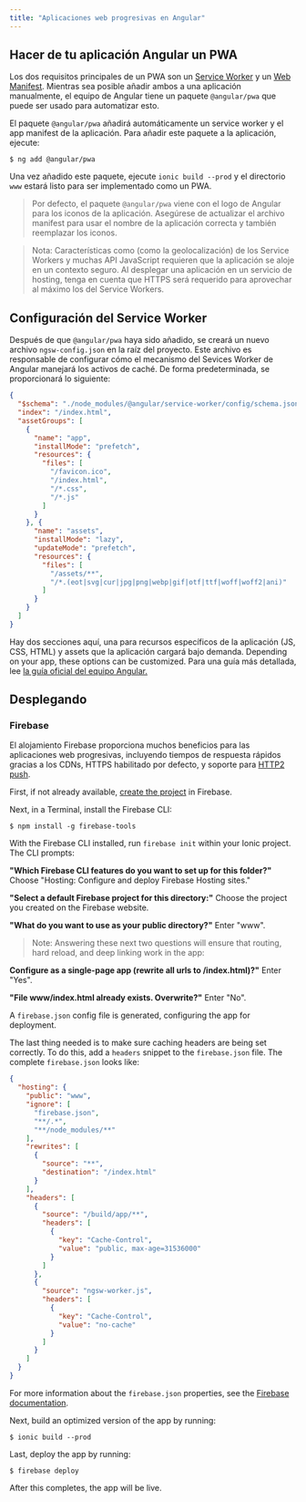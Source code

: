 ```yaml
---
title: "Aplicaciones web progresivas en Angular"
---
```



## Hacer de tu aplicación Angular un PWA


Los dos requisitos principales de un PWA son un <a href="https://developers.google.com/web/fundamentals/primers/service-workers/" target="_blank">Service Worker</a> y un <a href="https://developers.google.com/web/fundamentals/web-app-manifest/" target="_blank">Web Manifest</a>. Mientras sea posible añadir ambos a una aplicación manualmente, el equipo de Angular tiene un paquete `@angular/pwa` que puede ser usado para automatizar esto.

El paquete `@angular/pwa` añadirá automáticamente un service worker y el app manifest de la aplicación. Para añadir este paquete a la aplicación, ejecute:

```shell
$ ng add @angular/pwa
```

Una vez añadido este paquete, ejecute `ionic build --prod` y el directorio `www` estará listo para ser implementado como un PWA.

> Por defecto, el paquete `@angular/pwa` viene con el logo de Angular para los iconos de la aplicación. Asegúrese de actualizar el archivo manifest para usar el nombre de la aplicación correcta y también reemplazar los iconos.


> Nota: Características como (como la geolocalización) de los Service Workers y  muchas API JavaScript requieren que la aplicación se aloje en un contexto seguro. Al desplegar una aplicación en un servicio de hosting, tenga en cuenta que HTTPS será requerido para aprovechar al máximo los del Service Workers.

## Configuración del Service Worker

Después de que `@angular/pwa` haya sido añadido, se creará un nuevo archivo `ngsw-config.json` en la raíz del proyecto. Este archivo es responsable de configurar cómo el mecanismo del Sevices Worker de Angular manejará los activos de caché. De forma predeterminada, se proporcionará lo siguiente:

```json
{
  "$schema": "./node_modules/@angular/service-worker/config/schema.json",
  "index": "/index.html",
  "assetGroups": [
    {
      "name": "app",
      "installMode": "prefetch",
      "resources": {
        "files": [
          "/favicon.ico",
          "/index.html",
          "/*.css",
          "/*.js"
        ]
      }
    }, {
      "name": "assets",
      "installMode": "lazy",
      "updateMode": "prefetch",
      "resources": {
        "files": [
          "/assets/**",
          "/*.(eot|svg|cur|jpg|png|webp|gif|otf|ttf|woff|woff2|ani)"
        ]
      }
    }
  ]
}
```

Hay dos secciones aquí, una para recursos específicos de la aplicación (JS, CSS, HTML) y assets que la aplicación cargará bajo demanda. Depending on your app, these options can be customized. Para una guía más detallada, lee [la guía oficial del equipo Angular.](https://angular.io/guide/service-worker-config)


## Desplegando

### Firebase

El alojamiento Firebase proporciona muchos beneficios para las aplicaciones web progresivas, incluyendo tiempos de respuesta rápidos gracias a los CDNs, HTTPS habilitado por defecto, y soporte para [HTTP2 push](https://firebase.googleblog.com/2016/09/http2-comes-to-firebase-hosting.html).

First, if not already available, [create the project](https://console.firebase.google.com) in Firebase.

Next, in a Terminal, install the Firebase CLI:

```shell
$ npm install -g firebase-tools
```

With the Firebase CLI installed, run `firebase init` within your Ionic project. The CLI prompts:

**"Which Firebase CLI features do you want to set up for this folder?"**  Choose "Hosting: Configure and deploy Firebase Hosting sites."

**"Select a default Firebase project for this directory:"** Choose the project you created on the Firebase website.

**"What do you want to use as your public directory?"** Enter "www".

> Note: Answering these next two questions will ensure that routing, hard reload, and deep linking work in the app:

**Configure as a single-page app (rewrite all urls to /index.html)?"** Enter "Yes".

**"File www/index.html already exists. Overwrite?"** Enter "No".

A `firebase.json` config file is generated, configuring the app for deployment.

The last thing needed is to make sure caching headers are being set correctly. To do this, add a `headers` snippet to the `firebase.json` file. The complete `firebase.json` looks like:

```json
{
  "hosting": {
    "public": "www",
    "ignore": [
      "firebase.json",
      "**/.*",
      "**/node_modules/**"
    ],
    "rewrites": [
      {
        "source": "**",
        "destination": "/index.html"
      }
    ],
    "headers": [
      {
        "source": "/build/app/**",
        "headers": [
          {
            "key": "Cache-Control",
            "value": "public, max-age=31536000"
          }
        ]
      },
      {
        "source": "ngsw-worker.js",
        "headers": [
          {
            "key": "Cache-Control",
            "value": "no-cache"
          }
        ]
      }
    ]
  }
}
```

For more information about the `firebase.json` properties, see the [Firebase documentation](https://firebase.google.com/docs/hosting/full-config#section-firebase-json).

Next, build an optimized version of the app by running:

```shell
$ ionic build --prod
```

Last, deploy the app by running:

```shell
$ firebase deploy
```

After this completes, the app will be live.
